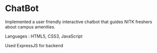 # ChatBot

Implemented a user friendly interactive chatbot that guides NITK freshers about campus amenities.

Languages : HTML5, CSS3, JavaScript

Used ExpressJS for backend
